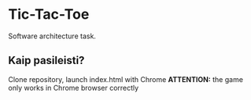 # Tic-Tac-Toe
Software architecture task.
## Kaip pasileisti?
Clone repository, launch index.html with Chrome
**ATTENTION:** the game only works in Chrome browser correctly

